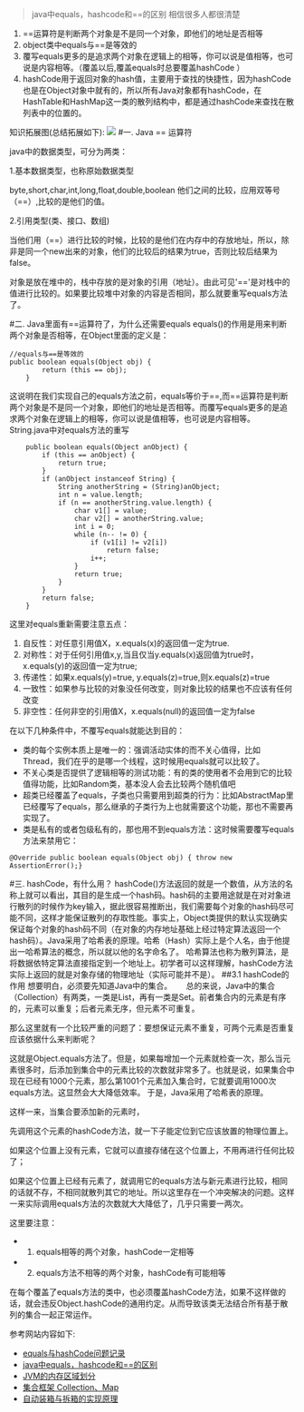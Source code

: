 >java中equals，hashcode和==的区别  相信很多人都很清楚
1. ==运算符是判断两个对象是不是同一个对象，即他们的地址是否相等
2. object类中equals与==是等效的
3. 覆写equals更多的是追求两个对象在逻辑上的相等，你可以说是值相等，也可说是内容相等。（覆盖以后,覆盖equals时总要覆盖hashCode ）
4. hashCode用于返回对象的hash值，主要用于查找的快捷性，因为hashCode也是在Object对象中就有的，所以所有Java对象都有hashCode，在HashTable和HashMap这一类的散列结构中，都是通过hashCode来查找在散列表中的位置的。

知识拓展图(总结拓展如下):
![](https://upload-images.jianshu.io/upload_images/2333435-853d6874222b3a78.jpg?imageMogr2/auto-orient/strip%7CimageView2/2/w/1240)
#一. Java ==  运算符

java中的数据类型，可分为两类：

1.基本数据类型，也称原始数据类型

byte,short,char,int,long,float,double,boolean   他们之间的比较，应用双等号（==）,比较的是他们的值。

2.引用类型(类、接口、数组)

当他们用（==）进行比较的时候，比较的是他们在内存中的存放地址，所以，除非是同一个new出来的对象，他们的比较后的结果为true，否则比较后结果为false。

对象是放在堆中的，栈中存放的是对象的引用（地址）。由此可见'=='是对栈中的值进行比较的。如果要比较堆中对象的内容是否相同，那么就要重写equals方法了。

#二. Java里面有==运算符了，为什么还需要equals
equals()的作用是用来判断两个对象是否相等，在Object里面的定义是：

```
//equals与==是等效的
public boolean equals(Object obj) {
        return (this == obj);
    }
```
这说明在我们实现自己的equals方法之前，equals等价于==,而==运算符是判断两个对象是不是同一个对象，即他们的地址是否相等。而覆写equals更多的是追求两个对象在逻辑上的相等，你可以说是值相等，也可说是内容相等。
String.java中对equals方法的重写
```
    public boolean equals(Object anObject) {
        if (this == anObject) {
            return true;
        }
        if (anObject instanceof String) {
            String anotherString = (String)anObject;
            int n = value.length;
            if (n == anotherString.value.length) {
                char v1[] = value;
                char v2[] = anotherString.value;
                int i = 0;
                while (n-- != 0) {
                    if (v1[i] != v2[i])
                        return false;
                    i++;
                }
                return true;
            }
        }
        return false;
    }
```
这里对equals重新需要注意五点：
1. 自反性：对任意引用值X，x.equals(x)的返回值一定为true.
2. 对称性：对于任何引用值x,y,当且仅当y.equals(x)返回值为true时，x.equals(y)的返回值一定为true;
3. 传递性：如果x.equals(y)=true, y.equals(z)=true,则x.equals(z)=true
4. 一致性：如果参与比较的对象没任何改变，则对象比较的结果也不应该有任何改变
5. 非空性：任何非空的引用值X，x.equals(null)的返回值一定为false

在以下几种条件中，不覆写equals就能达到目的：

- 类的每个实例本质上是唯一的：强调活动实体的而不关心值得，比如Thread，我们在乎的是哪一个线程，这时候用equals就可以比较了。
- 不关心类是否提供了逻辑相等的测试功能：有的类的使用者不会用到它的比较值得功能，比如Random类，基本没人会去比较两个随机值吧
- 超类已经覆盖了equals，子类也只需要用到超类的行为：比如AbstractMap里已经覆写了equals，那么继承的子类行为上也就需要这个功能，那也不需要再实现了。
- 类是私有的或者包级私有的，那也用不到equals方法：这时候需要覆写equals方法来禁用它：
```
@Override public boolean equals(Object obj) { throw new AssertionError();}
```
#三. hashCode，有什么用？
hashCode()方法返回的就是一个数值，从方法的名称上就可以看出，其目的是生成一个hash码。hash码的主要用途就是在对对象进行散列的时候作为key输入，据此很容易推断出，我们需要每个对象的hash码尽可能不同，这样才能保证散列的存取性能。事实上，Object类提供的默认实现确实保证每个对象的hash码不同（在对象的内存地址基础上经过特定算法返回一个hash码）。Java采用了哈希表的原理。哈希（Hash）实际上是个人名，由于他提出一哈希算法的概念，所以就以他的名字命名了。 哈希算法也称为散列算法，是将数据依特定算法直接指定到一个地址上。初学者可以这样理解，hashCode方法实际上返回的就是对象存储的物理地址（实际可能并不是）。
##3.1 hashCode的作用
想要明白，必须要先知道Java中的集合。　　
总的来说，Java中的集合（Collection）有两类，一类是List，再有一类是Set。前者集合内的元素是有序的，元素可以重复；后者元素无序，但元素不可重复。

那么这里就有一个比较严重的问题了：要想保证元素不重复，可两个元素是否重复应该依据什么来判断呢？

这就是Object.equals方法了。但是，如果每增加一个元素就检查一次，那么当元素很多时，后添加到集合中的元素比较的次数就非常多了。也就是说，如果集合中现在已经有1000个元素，那么第1001个元素加入集合时，它就要调用1000次equals方法。这显然会大大降低效率。
于是，Java采用了哈希表的原理。

这样一来，当集合要添加新的元素时，

先调用这个元素的hashCode方法，就一下子能定位到它应该放置的物理位置上。

如果这个位置上没有元素，它就可以直接存储在这个位置上，不用再进行任何比较了；

如果这个位置上已经有元素了，就调用它的equals方法与新元素进行比较，相同的话就不存，不相同就散列其它的地址。所以这里存在一个冲突解决的问题。这样一来实际调用equals方法的次数就大大降低了，几乎只需要一两次。

这里要注意：

- 1. equals相等的两个对象，hashCode一定相等
- 2. equals方法不相等的两个对象，hashCode有可能相等

在每个覆盖了equals方法的类中，也必须覆盖hashCode方法，如果不这样做的话，就会违反Object.hashCode的通用约定。从而导致该类无法结合所有基于散列的集合一起正常运作。


参考网站内容如下:
- [equals与hashCode问题记录](https://juejin.im/post/5a4379d4f265da432003874c)
- [java中equals，hashcode和==的区别](https://www.cnblogs.com/kexianting/p/8508207.html)
- [JVM的内存区域划分](https://www.cnblogs.com/dolphin0520/p/3613043.html)
- [集合框架 Collection、Map](https://www.jianshu.com/p/589d58033841)
- [自动装箱与拆箱的实现原理](https://www.jianshu.com/p/0ce2279c5691 )
